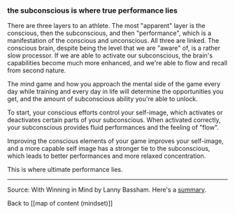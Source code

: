 ### the subconscious is where true performance lies

There are three layers to an athlete. The most "apparent" layer is the conscious, then the subconscious, and then "performance", which is a manifestation of the conscious and unconscious. All three are linked. The conscious brain, despite being the level that we are "aware" of, is a rather slow processor. If we are able to activate our subconscious, the brain's capabilities become much more enhanced, and we're able to flow and recall from second nature.

The mind game and how you approach the mental side of the game every day while training and every day in life will determine the opportunities you get, and the amount of subconscious ability you're able to unlock.

To start, your conscious efforts control your self-image, which activates or deactivates certain parts of your subconscious. When activated correctly, your subconscious provides fluid performances and the feeling of "flow".

Improving the conscious elements of your game improves your self-image, and a more capable self image has a stronger tie to the subconscious, which leads to better performances and more relaxed concentration.

This is where ultimate performance lies.

---

Source: With Winning in Mind by Lanny Bassham. Here's a [summary](https://www.dentonisd.org/cms/lib/tx21000245/centricity/Domain/377/WITH_WINNING_IN_MIND.pdf).

Back to [[map of content (mindset)]]
